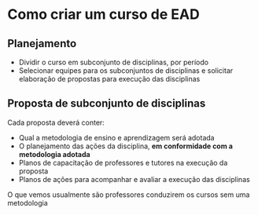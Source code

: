 # Como criar um curso de EAD

## Planejamento

- Dividir o curso em subconjunto de disciplinas, por período
- Selecionar equipes para os subconjuntos de disciplinas e solicitar elaboração de propostas para execução das disciplinas


## Proposta de subconjunto de disciplinas

Cada proposta deverá conter:

- Qual a metodologia de ensino e aprendizagem será adotada
- O planejamento das ações da disciplina, **em conformidade com a metodologia adotada**
- Planos de capacitação de professores e tutores na execução da proposta
- Planos de ações para acompanhar e avaliar a execução das disciplinas

O que vemos usualmente são professores conduzirem os cursos sem uma metodologia 
